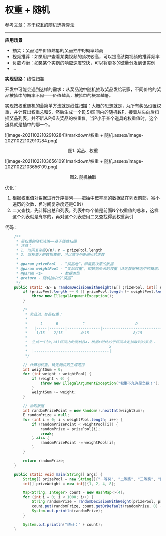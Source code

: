 # 权重 + 随机

参考文章：[基于权重的随机选择算法](https://zhuanlan.zhihu.com/p/146216606)

---

**应用场景**

-   抽奖：奖品池中价值越低的奖品抽中的概率越高
-   视频推荐：如果用户查看某类视频的频次较高，可以提高该类视频的推荐频率
-   负载均衡：如果某个实例的响应速度较快，可以将更多的流量分发到该实例
-   …



**实现思路**：线性扫描

开发中可能会遇到这样的需求：从奖品池中随机抽取奖品发给玩家，不同价格的奖品被抽中的概率不同——价值越高，被抽中的概率越低。

实现按权重随机的最简单方法就是线性扫描：大概的思想就是，为所有奖品设置权重，并计算出权重总和S，然后生成一个[0,S)区间内的随机数P，接着从头向后扫描奖品列表，并不断从P扣去奖品的权重值。当P小于某个道具的权重值时，这个道具就是抽中的那一个。



![image-20211022102910284](markdown/权重 + 随机.assets/image-20211022102910284.png)

<center>图1. 奖品、权重</center>



![image-20211022103656109](markdown/权重 + 随机.assets/image-20211022103656109.png)

<center>图2. 随机抽取</center>

优化：

1.   根据权重值对数据进行升序排列——把抽中概率高的数据放在列表前部，减小遍历的次数，但时间复杂度还是O(N)
2.   二叉查找，先计算出总和列表，列表中每个值是前面N个权重值的总和，这样这个列表就是有序的，再对这个列表使用二叉查找得到权重索引



代码：

```java
    /**
     * 带权重的随机决策——基于线性扫描
     * 注意：
     * 1. 时间复杂度O(n)，n = prizePool.length
     * 2. 将权重大的数据靠前，可以减少列表遍历的次数
     *
     * @param prizePool  - “奖品池”，即需要决策的数据
     * @param weightPool - “奖品权重”，即数据所占的权重（决定数据被选中的概率）
     * @param <E>        - 数据类型
     * @return - 随机抽中的“奖品”
     */
    public static <E> E randomDecisionWithWeight(E[] prizePool, int[] weightPool) {
        if (prizePool.length == 0 || prizePool.length != weightPool.length) {
            throw new IllegalArgumentException();
        }

        /*
         * 奖品池、奖品权重：
         *
         *      A      B           C                       D
         *   |-----|-------|---------------|-------------------------------|
         *    1/15    2/15        4/15                    8/15
         *
         *  生成一个[0,15)区间内的随机数x，根据x所处的子区间决定抽取到的奖品：
         *                                     x
         *  |----------------------------------|
         */

        // 计算总权重，确定随机数生成范围
        int weightSum = 0;
        for (int weight : weightPool) {
            if (weight < 0) {
                throw new IllegalArgumentException("权重不允许是负数！");
            }
            weightSum += weight;
        }

        // 抽取数据
        int randomPrizePoint = new Random().nextInt(weightSum);
        E randomPrize = null;
        for (int i = 0; i < weightPool.length; i++) {
            if (randomPrizePoint < weightPool[i]) {
                randomPrize = prizePool[i];
                break;
            } else {
                randomPrizePoint -= weightPool[i];
            }
        }

        return randomPrize;
    }

    public static void main(String[] args) {
        String[] prizePool = new String[]{"一等奖", "二等奖", "三等奖", "鼓励奖"};
        int[] prizeWeight = new int[]{1, 2, 4, 8};

        Map<String, Integer> count = new HashMap<>(4);
        for (int i = 0; i < 1000; i++) {
            String randomPrize = randomDecisionWithWeight(prizePool, prizeWeight);
            count.put(randomPrize, count.getOrDefault(randomPrize, 0) + 1);
            System.out.println(randomPrize);
        }

        System.out.println("统计：" + count);
    }
```

